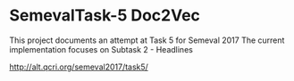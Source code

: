 # SemevalTask-5 Doc2Vec

This project documents an attempt at Task 5 for Semeval 2017
The current implementation focuses on Subtask 2 - Headlines

http://alt.qcri.org/semeval2017/task5/

